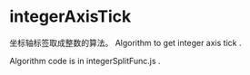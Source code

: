 integerAxisTick
================

坐标轴标签取成整数的算法。 Algorithm to get integer axis tick .

Algorithm code is in integerSplitFunc.js .



